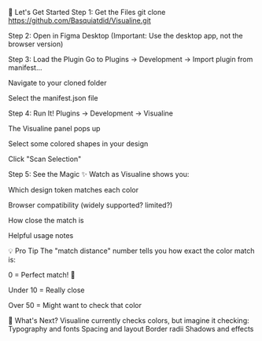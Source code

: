 🚀 Let's Get Started
Step 1: Get the Files
git clone https://github.com/Basquiatdid/Visualine.git

Step 2: Open in Figma Desktop
(Important: Use the desktop app, not the browser version)

Step 3: Load the Plugin
Go to Plugins → Development → Import plugin from manifest...

Navigate to your cloned folder

Select the manifest.json file

Step 4: Run It!
Plugins → Development → Visualine

The Visualine panel pops up

Select some colored shapes in your design

Click "Scan Selection"

Step 5: See the Magic ✨
Watch as Visualine shows you:

Which design token matches each color

Browser compatibility (widely supported? limited?)

How close the match is

Helpful usage notes

💡 Pro Tip
The "match distance" number tells you how exact the color match is:

0 = Perfect match! 🎯

Under 10 = Really close

Over 50 = Might want to check that color

🔮 What's Next?
Visualine currently checks colors, but imagine it checking:
Typography and fonts
Spacing and layout
Border radii
Shadows and effects
